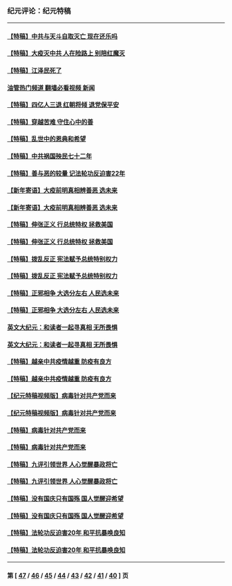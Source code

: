 ### 纪元评论：纪元特稿
---
#### [【特稿】中共与天斗自取灭亡 现在还乐吗](../../pages/nsc424/n13897482.md?02060330) 
#### [【特稿】大疫灭中共 人在险路上 别陪红魔灭](../../pages/nsc424/n13890697.md?02060330) 
#### [【特稿】江泽民死了](../../pages/nsc424/n13876300.md?02060330) 
#### [油管热门频道 翻墙必看视频 新闻](ok?02060330)
#### [【特稿】四亿人三退 红朝将倾 退党保平安](../../pages/nsc424/n13794378.md?02060330) 
#### [【特稿】穿越苦难 守住心中的善](../../pages/nsc424/n13784979.md?02060330) 
#### [【特稿】乱世中的恩典和希望](../../pages/nsc424/n13734687.md?02060330) 
#### [【特稿】中共祸国殃民七十二年](../../pages/nsc424/n13272607.md?02060330) 
#### [【特稿】善与恶的较量 记法轮功反迫害22年](../../pages/nsc424/n13086597.md?02060330) 
#### [【新年寄语】大疫前明真相辨善恶 选未来](../../pages/nsc424/n12660855.md?02060330) 
#### [【新年寄语】大疫前明真相辨善恶 选未来](../../pages/nsc424/n12660855.md?02060330) 
#### [【特稿】伸张正义 行总统特权 拯救美国](../../pages/nsc424/n12616806.md?02060330) 
#### [【特稿】伸张正义 行总统特权 拯救美国](../../pages/nsc424/n12616806.md?02060330) 
#### [【特稿】拨乱反正 宪法赋予总统特别权力](../../pages/nsc424/n12598306.md?02060330) 
#### [【特稿】拨乱反正 宪法赋予总统特别权力](../../pages/nsc424/n12598306.md?02060330) 
#### [【特稿】正邪相争 大选分左右 人民选未来](../../pages/nsc424/n12545208.md?02060330) 
#### [【特稿】正邪相争 大选分左右 人民选未来](../../pages/nsc424/n12545208.md?02060330) 
#### [英文大纪元：和读者一起寻真相 无所畏惧](../../pages/nsc424/n12542027.md?02060330) 
#### [英文大纪元：和读者一起寻真相 无所畏惧](../../pages/nsc424/n12542027.md?02060330) 
#### [【特稿】越亲中共疫情越重 防疫有良方](../../pages/nsc424/n12042989.md?02060330) 
#### [【特稿】越亲中共疫情越重 防疫有良方](../../pages/nsc424/n12042989.md?02060330) 
#### [【纪元特稿视频版】病毒针对共产党而来](../../pages/nsc424/n11977328.md?02060330) 
#### [【纪元特稿视频版】病毒针对共产党而来](../../pages/nsc424/n11977328.md?02060330) 
#### [【特稿】病毒针对共产党而来](../../pages/nsc424/n11928818.md?02060330) 
#### [【特稿】病毒针对共产党而来](../../pages/nsc424/n11928818.md?02060330) 
#### [【特稿】九评引领世界 人心觉醒暴政将亡](../../pages/nsc424/n11660496.md?02060330) 
#### [【特稿】九评引领世界 人心觉醒暴政将亡](../../pages/nsc424/n11660496.md?02060330) 
#### [【特稿】没有国庆只有国殇 国人觉醒迎希望](../../pages/nsc424/n11549354.md?02060330) 
#### [【特稿】没有国庆只有国殇 国人觉醒迎希望](../../pages/nsc424/n11549354.md?02060330) 
#### [【特稿】法轮功反迫害20年 和平抗暴唤良知](../../pages/nsc424/n11389135.md?02060330) 
#### [【特稿】法轮功反迫害20年 和平抗暴唤良知](../../pages/nsc424/n11389135.md?02060330) 

---
#### 第 [ [47](./47.md?02060330) / [46](./46.md?02060330) / [45](./45.md?02060330) / [44](./44.md?02060330) / [43](./43.md?02060330) / [42](./42.md?02060330) / [41](./41.md?02060330) / [40](./40.md?02060330) ] 页
